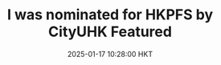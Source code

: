---
title: >-
    I was nominated for <strong>HKPFS</strong> by CityUHK
    <span class="badge badge-pill badge-info">Featured</span>
date: 2025-01-17 10:28:00 HKT
---